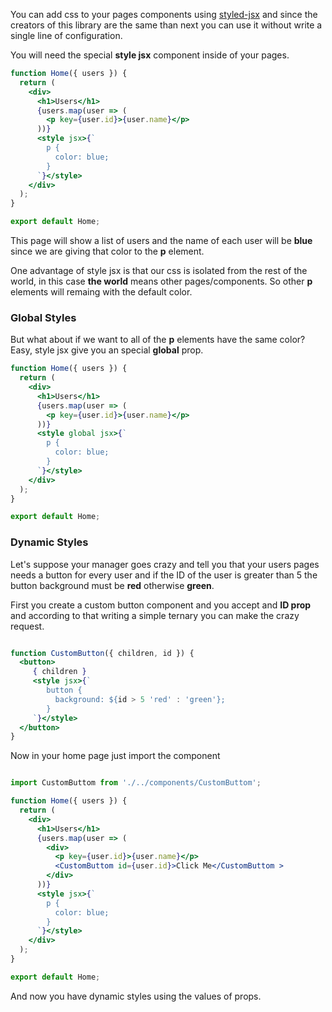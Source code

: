 You can add css to your pages components using [styled-jsx](https://github.com/zeit/styled-jsx) and since the creators of this library are the same than next you can use it without write a single line of configuration.

You will need the special **style jsx** component inside of your pages.


```jsx
function Home({ users }) {
  return (
    <div>
      <h1>Users</h1>
      {users.map(user => (
        <p key={user.id}>{user.name}</p>
      ))}
      <style jsx>{`
        p {
          color: blue;
        }
      `}</style>
    </div>
  );
}

export default Home;
```

This page will show a list of users and the name of each user will be **blue** since we are giving that color to the **p** element.

One advantage of style jsx is that our css is isolated from the rest of the world, in this case **the world** means other pages/components. So other **p** elements will remaing with the default color.

### Global Styles

But what about if we want to all of the **p** elements have the same color? Easy, style jsx give you an special **global** prop.

```jsx
function Home({ users }) {
  return (
    <div>
      <h1>Users</h1>
      {users.map(user => (
        <p key={user.id}>{user.name}</p>
      ))}
      <style global jsx>{`
        p {
          color: blue;
        }
      `}</style>
    </div>
  );
}

export default Home;
```

### Dynamic Styles

Let's suppose your manager goes crazy and tell you that your users pages needs
a button for every user and if the ID of the user is greater than 5 the button background must be **red** otherwise **green**.

First you create a custom button component and you accept and **ID prop** and according to that writing a simple ternary you can make the crazy request.

```jsx

function CustomButton({ children, id }) {
  <button>
     { children }
     <style jsx>{`
        button {
          background: ${id > 5 'red' : 'green'};
        }
     `}</style>
  </button>
}

```

Now in your home page just import the component

```jsx

import CustomButtom from './../components/CustomButtom';

function Home({ users }) {
  return (
    <div>
      <h1>Users</h1>
      {users.map(user => (
        <div>
          <p key={user.id}>{user.name}</p>
          <CustomButtom id={user.id}>Click Me</CustomButtom >
        </div>
      ))}
      <style jsx>{`
        p {
          color: blue;
        }
      `}</style>
    </div>
  );
}

export default Home;
```

And now you have dynamic styles using the values of props.
